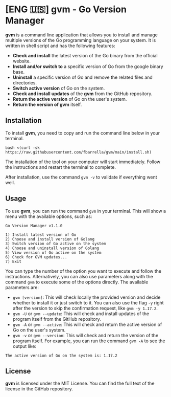 # [ENG :us:] gvm - Go Version Manager

**gvm** is a command line application that allows you to install and manage multiple versions of the Go programming language on your system. It is written in shell script and has the following features:
- **Check and install** the latest version of the Go binary from the official website.
- **Install and/or switch to** a specific version of Go from the google binary base.
- **Uninstall** a specific version of Go and remove the related files and directories.
- **Switch active version** of Go on the system.
- **Check and install updates** of the **gvm** from the GitHub repository.
- **Return the active version** of Go on the user's system.
- **Return the version of gvm** itself.

## Installation
To install **gvm**, you need to copy and run the command line below in your terminal.

```shell
bash <(curl -sk https://raw.githubusercontent.com/fbarrella/gvm/main/install.sh)
```

The installation of the tool on your computer will start immediately. Follow the instructions and restart the terminal to complete.

After installation, use the command `gvm -v` to validate if everything went well.

## Usage
To use **gvm**, you can run the command `gvm` in your terminal. This will show a menu with the available options, such as:

```
Go Version Manager v1.1.0

1) Install latest version of Go
2) Choose and install version of Golang
3) Switch version of Go active on the system
4) Choose and uninstall version of Golang
5) View version of Go active on the system
6) Check for GVM updates...
7) Exit
```

You can type the number of the option you want to execute and follow the instructions.
Alternatively, you can also use parameters along with the command `gvm` to execute some of the options directly. The available parameters are:
- `gvm [version]`: This will check locally the provided version and decide whether to install it or just switch to it. You can also use the flag `-y` right after the version to skip the confirmation request, like `gvm -y 1.17.2`.
- `gvm -U` or `gvm --update`: This will check and install updates of the program itself from the GitHub repository.
- `gvm -A` or `gvm --active`: This will check and return the active version of Go on the user's system.
- `gvm -v` or `gvm --version`: This will check and return the version of the program itself.
For example, you can run the command `gvm -A` to see the output like:

```
The active version of Go on the system is: 1.17.2
```

## License
**gvm** is licensed under the MIT License. You can find the full text of the license in the GitHub repository.
